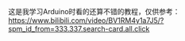 这是我学习Arduino时看的还算不错的教程，仅供参考：<br>
https://www.bilibili.com/video/BV1RM4y1a7J5/?spm_id_from=333.337.search-card.all.click
